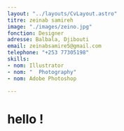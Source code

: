 ```yaml
---
layout: "../layouts/CvLayout.astro"
titre: zeinab samireh
image: "./images/zeino.jpg"
fonction: Designer
adresse: Balbala, Djibouti
email: zeinabsamire5@gmail.com
telephone: "+253 77305198"
skills:
- nom: Illustrator
- nom: "  Photography"
- nom: Adobe Photoshop

---
```

# hello !